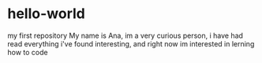 # hello-world
my first repository
My name is Ana, im a very curious person, i have had read everything i've found interesting, and right now im interested in lerning how to code
